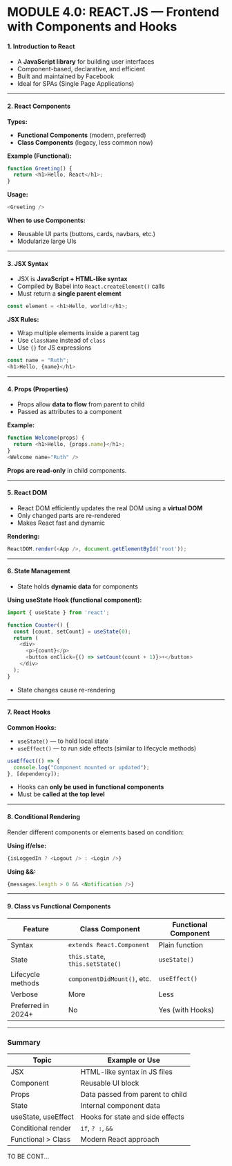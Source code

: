 #  MODULE 4.0: REACT.JS — Frontend with Components and Hooks

#### 1. Introduction to React

* A **JavaScript library** for building user interfaces
* Component-based, declarative, and efficient
* Built and maintained by Facebook
* Ideal for SPAs (Single Page Applications)

---

#### 2. React Components

**Types:**

* **Functional Components** (modern, preferred)
* **Class Components** (legacy, less common now)

**Example (Functional):**

```js
function Greeting() {
  return <h1>Hello, React</h1>;
}
```

**Usage:**

```js
<Greeting />
```

**When to use Components:**

* Reusable UI parts (buttons, cards, navbars, etc.)
* Modularize large UIs

---

#### 3. JSX Syntax

* JSX is **JavaScript + HTML-like syntax**
* Compiled by Babel into `React.createElement()` calls
* Must return a **single parent element**

```js
const element = <h1>Hello, world!</h1>;
```

**JSX Rules:**

* Wrap multiple elements inside a parent tag
* Use `className` instead of `class`
* Use `{}` for JS expressions

```js
const name = "Ruth";
<h1>Hello, {name}</h1>
```

---

#### 4. Props (Properties)

* Props allow **data to flow** from parent to child
* Passed as attributes to a component

**Example:**

```js
function Welcome(props) {
  return <h1>Hello, {props.name}</h1>;
}
<Welcome name="Ruth" />
```

**Props are read-only** in child components.

---

#### 5. React DOM

* React DOM efficiently updates the real DOM using a **virtual DOM**
* Only changed parts are re-rendered
* Makes React fast and dynamic

**Rendering:**

```js
ReactDOM.render(<App />, document.getElementById('root'));
```

---

#### 6. State Management

* State holds **dynamic data** for components

**Using useState Hook (functional component):**

```js
import { useState } from 'react';

function Counter() {
  const [count, setCount] = useState(0);
  return (
    <div>
      <p>{count}</p>
      <button onClick={() => setCount(count + 1)}>+</button>
    </div>
  );
}
```

* State changes cause re-rendering

---

#### 7. React Hooks

**Common Hooks:**

* `useState()` — to hold local state
* `useEffect()` — to run side effects (similar to lifecycle methods)

```js
useEffect(() => {
  console.log("Component mounted or updated");
}, [dependency]);
```

* Hooks can **only be used in functional components**
* Must be **called at the top level**

---

#### 8. Conditional Rendering

Render different components or elements based on condition:

**Using if/else:**

```js
{isLoggedIn ? <Logout /> : <Login />}
```

**Using &&:**

```js
{messages.length > 0 && <Notification />}
```

---

#### 9. Class vs Functional Components

| Feature            | Class Component                 | Functional Component |
| ------------------ | ------------------------------- | -------------------- |
| Syntax             | `extends React.Component`       | Plain function       |
| State              | `this.state`, `this.setState()` | `useState()`         |
| Lifecycle methods  | `componentDidMount()`, etc.     | `useEffect()`        |
| Verbose            | More                            | Less                 |
| Preferred in 2024+ | No                              | Yes (with Hooks)     |

---

### Summary

| Topic               | Example or Use                   |
| ------------------- | -------------------------------- |
| JSX                 | HTML-like syntax in JS files     |
| Component           | Reusable UI block                |
| Props               | Data passed from parent to child |
| State               | Internal component data          |
| useState, useEffect | Hooks for state and side effects |
| Conditional render  | `if`, `? :`, `&&`                |
| Functional > Class  | Modern React approach            |

<footer>TO BE CONT...</footer>
